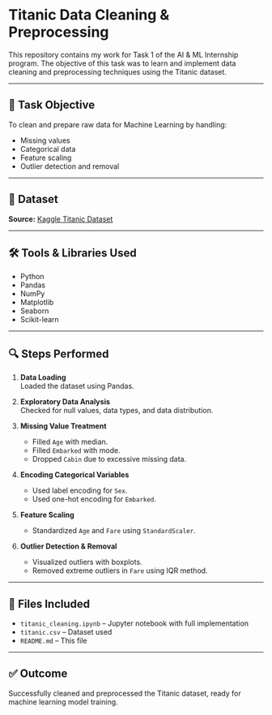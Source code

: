 # Titanic Data Cleaning & Preprocessing

This repository contains my work for Task 1 of the AI & ML Internship program. The objective of this task was to learn and implement data cleaning and preprocessing techniques using the Titanic dataset.

---

## 📝 Task Objective

To clean and prepare raw data for Machine Learning by handling:
- Missing values
- Categorical data
- Feature scaling
- Outlier detection and removal

---

## 📂 Dataset

**Source:** [Kaggle Titanic Dataset](https://www.kaggle.com/datasets/yasserh/titanic-dataset)

---

## 🛠 Tools & Libraries Used

- Python
- Pandas
- NumPy
- Matplotlib
- Seaborn
- Scikit-learn

---

## 🔍 Steps Performed

1. **Data Loading**  
   Loaded the dataset using Pandas.

2. **Exploratory Data Analysis**  
   Checked for null values, data types, and data distribution.

3. **Missing Value Treatment**
   - Filled `Age` with median.
   - Filled `Embarked` with mode.
   - Dropped `Cabin` due to excessive missing data.

4. **Encoding Categorical Variables**
   - Used label encoding for `Sex`.
   - Used one-hot encoding for `Embarked`.

5. **Feature Scaling**
   - Standardized `Age` and `Fare` using `StandardScaler`.

6. **Outlier Detection & Removal**
   - Visualized outliers with boxplots.
   - Removed extreme outliers in `Fare` using IQR method.

---

## 📁 Files Included

- `titanic_cleaning.ipynb` – Jupyter notebook with full implementation
- `titanic.csv` – Dataset used
- `README.md` – This file

---

## ✅ Outcome

Successfully cleaned and preprocessed the Titanic dataset, ready for machine learning model training.
